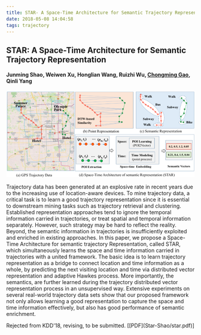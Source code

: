 ```yaml
---
title: STAR- A Space-Time Architecture for Semantic Trajectory Representation
date: 2018-05-08 14:04:58
tags: trajectory
---
```




## STAR: A Space-Time Architecture for Semantic Trajectory Representation 

#### Junming Shao, Weiwen Xu, Honglian Wang, Ruizhi Wu, **<u>Chongming Gao</u>**, Qinli Yang

![star](Star-Shao/star.png)

<abstract>Trajectory data has been generated at an explosive rate in recent years due to the increasing use of location-aware devices. To mine trajectory data, a critical task is to learn a good trajectory representation since it is essential to downstream mining tasks such as trajectory retrieval and clustering. Established representation approaches tend to ignore the temporal information carried in trajectories, or treat spatial and temporal information separately. However, such strategy may be hard to reflect the reality. Beyond, the semantic information in trajectories is insufficiently exploited and enriched in existing approaches. In this paper, we propose a Space-Time Architecture for semantic trajectory Representation, called STAR, which simultaneously learns the space and time information carried in trajectories with a united framework. The basic idea is to learn trajectory representation as a bridge to connect location and time information as a whole, by predicting the next visiting location and time via distributed vector representation and adaptive Hawkes process. More importantly, the semantics, are further learned during the trajectory distributed vector representation process in an unsupervised way. Extensive experiments on several real-world trajectory data sets show that our proposed framework not only allows learning a good representation to capture the space and time information effectively, but also has good performance of semantic enrichment.</abstract>

<div><inf>Rejected from KDD'18, revising, to be submitted. <attached> [[PDF](Star-Shao/star.pdf)]</attached></inf></div>